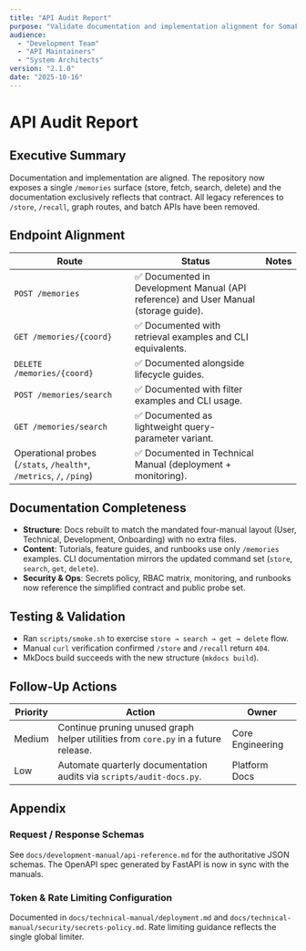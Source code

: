 ```yaml
---
title: "API Audit Report"
purpose: "Validate documentation and implementation alignment for SomaFractalMemory v2"
audience:
  - "Development Team"
  - "API Maintainers"
  - "System Architects"
version: "2.1.0"
date: "2025-10-16"
---
```


# API Audit Report

## Executive Summary

Documentation and implementation are aligned. The repository now exposes a single `/memories` surface (store, fetch, search, delete) and the documentation exclusively reflects that contract. All legacy references to `/store`, `/recall`, graph routes, and batch APIs have been removed.

## Endpoint Alignment

| Route | Status | Notes |
|-------|--------|-------|
| `POST /memories` | ✅ Documented in Development Manual (API reference) and User Manual (storage guide). |
| `GET /memories/{coord}` | ✅ Documented with retrieval examples and CLI equivalents. |
| `DELETE /memories/{coord}` | ✅ Documented alongside lifecycle guides. |
| `POST /memories/search` | ✅ Documented with filter examples and CLI usage. |
| `GET /memories/search` | ✅ Documented as lightweight query-parameter variant. |
| Operational probes (`/stats`, `/health*`, `/metrics`, `/`, `/ping`) | ✅ Documented in Technical Manual (deployment + monitoring). |

## Documentation Completeness

- **Structure**: Docs rebuilt to match the mandated four-manual layout (User, Technical, Development, Onboarding) with no extra files.
- **Content**: Tutorials, feature guides, and runbooks use only `/memories` examples. CLI documentation mirrors the updated command set (`store`, `search`, `get`, `delete`).
- **Security & Ops**: Secrets policy, RBAC matrix, monitoring, and runbooks now reference the simplified contract and public probe set.

## Testing & Validation

- Ran `scripts/smoke.sh` to exercise `store → search → get → delete` flow.
- Manual `curl` verification confirmed `/store` and `/recall` return `404`.
- MkDocs build succeeds with the new structure (`mkdocs build`).

## Follow-Up Actions

| Priority | Action | Owner |
|----------|--------|-------|
| Medium | Continue pruning unused graph helper utilities from `core.py` in a future release. | Core Engineering |
| Low | Automate quarterly documentation audits via `scripts/audit-docs.py`. | Platform Docs |

## Appendix

### Request / Response Schemas

See `docs/development-manual/api-reference.md` for the authoritative JSON schemas. The OpenAPI spec generated by FastAPI is now in sync with the manuals.

### Token & Rate Limiting Configuration

Documented in `docs/technical-manual/deployment.md` and `docs/technical-manual/security/secrets-policy.md`. Rate limiting guidance reflects the single global limiter.
